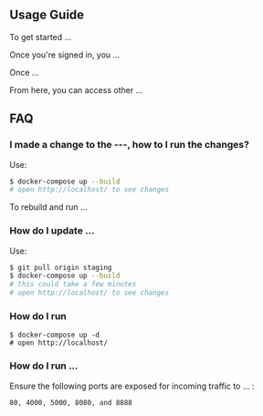 ## Usage Guide

To get started ...

Once you're signed in, you ...

Once ...

From here, you can access other ...

## FAQ

### I made a change to the ---, how to I run the changes?

Use:

```sh
$ docker-compose up --build
# open http://localhost/ to see changes
```

To rebuild and run ...

### How do I update ...

Use:

```sh
$ git pull origin staging
$ docker-compose up --build
# this could take a few minutes
# open http://localhost/ to see changes
```

### How do I run

```
$ docker-compose up -d
# open http://localhost/
```

### How do I run ...
Ensure the following ports are exposed for incoming traffic to ... :

```
80, 4000, 5000, 8080, and 8888
```
